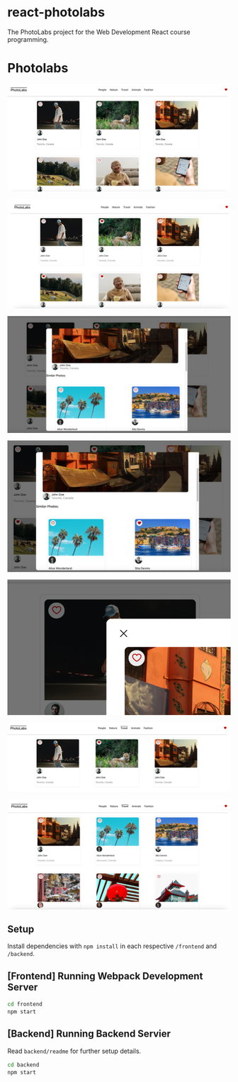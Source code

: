 # react-photolabs
The PhotoLabs project for the Web Development React course programming.

# Photolabs

!["Screenshot of the HomeRoute of Photolabs. Navigation bar and all photos are rendered."](https://github.com/cknowles90/PhotoLabs/blob/main/frontend/docs/photolabs-homeroute.png?raw=true)

!["Screenshot showing photos being 'Liked' and photos that are unliked - notice the icon change in the navigation bar (yellow circle renders to indicate photos have been liked)."](https://github.com/cknowles90/PhotoLabs/blob/main/frontend/docs/photolabs-likedphotos-renders-plus-navigation-icon.png?raw=true)

!["Screenshot showing the photo-modal opening and rendering the selected photo as a larger image + any similarly related photos."](https://github.com/cknowles90/PhotoLabs/blob/main/frontend/docs/photolabs-photomodal-displays-full-img-and-similar-photos.png?raw=true)

!["Screenshot showing images being 'liked' within the photo modal."](https://github.com/cknowles90/PhotoLabs/blob/main/frontend/docs/photolabs-photomodal-can-like-images-within.png?raw=true)

!["Screenshot showing the close button functionality for the photo modal."](https://github.com/cknowles90/PhotoLabs/blob/main/frontend/docs/photolabs-photomodal-close-button-functionality.png?raw=true)

!["Screenshot showing the Topics listed in navigation bar responding to mouse presence."](https://github.com/cknowles90/PhotoLabs/blob/main/frontend/docs/photolabs-topiclist-type-highlighted-clicked.png?raw=true)

!["Screenshot showing page rerendered displaying only the photos associcated with the clicked topic title."](https://github.com/cknowles90/PhotoLabs/blob/main/frontend/docs/photolabs-selected-topic-photos-filtered-rerendered.png?raw=true)

## Setup

Install dependencies with `npm install` in each respective `/frontend` and `/backend`.

## [Frontend] Running Webpack Development Server

```sh
cd frontend
npm start
```

## [Backend] Running Backend Servier

Read `backend/readme` for further setup details.

```sh
cd backend
npm start
```
